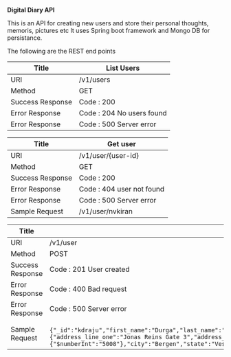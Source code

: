 **Digital Diary API**

This is an API for creating new users and store their personal thoughts, memoris, pictures etc
It uses Spring boot framework and Mongo DB for persistance.

The following are the REST end points

| Title | List Users |
| ----------- | ----------- |
| URI | /v1/users |
| Method | GET |
| Success Response | Code : 200 |
| Error Response | Code : 204 No users found  |
| Error Response | Code : 500 Server error  |


| Title | Get user |
| ----------- | ----------- |
| URI | /v1/user/{user-id}|
| Method | GET |
| Success Response | Code : 200 |
| Error Response | Code : 404 user not found  |
| Error Response | Code : 500 Server error  |
| Sample Request | /v1/user/nvkiran |


| Title | Create a user |
| ----------- | ----------- |
| URI | /v1/user|
| Method | POST |
| Success Response | Code : 201 User created|
| Error Response | Code : 400 Bad request  |
| Error Response | Code : 500 Server error  |
| Sample Request | ``` {"_id":"kdraju","first_name":"Durga","last_name":"Adiraju","phone_number":"48612486","email_id":"kd@gmail.com","address":{"address_line_one":"Jonas Reins Gate 3","address_line_two":"Bergen","postal_code":{"$numberInt":"5008"},"city":"Bergen","state":"Vestlandet"},"_class":"com.github.vknukala.digitaldiary.model.User"}```|


